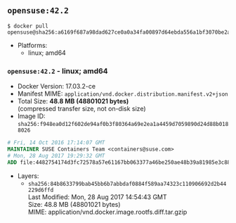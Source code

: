 ## `opensuse:42.2`

```console
$ docker pull opensuse@sha256:a6169f687a98dad627ce0a0a34fa00897d64ebda556a1bf3070be2a03c11ee6c
```

-	Platforms:
	-	linux; amd64

### `opensuse:42.2` - linux; amd64

-	Docker Version: 17.03.2-ce
-	Manifest MIME: `application/vnd.docker.distribution.manifest.v2+json`
-	Total Size: **48.8 MB (48801021 bytes)**  
	(compressed transfer size, not on-disk size)
-	Image ID: `sha256:f948ea0d12f602de94af0b3f80364a69e2ea1a4459d7059890d24d88b0188026`

```dockerfile
# Fri, 14 Oct 2016 17:14:07 GMT
MAINTAINER SUSE Containers Team <containers@suse.com>
# Mon, 28 Aug 2017 19:29:32 GMT
ADD file:4482754174d3fc72578a57e61167bb063377a46be250ae48b39a81985e3c889e in / 
```

-	Layers:
	-	`sha256:84b8633799bab45bb6b7abbdaf0884f589aa74323c110906692d2b44229d6ffd`  
		Last Modified: Mon, 28 Aug 2017 14:54:43 GMT  
		Size: 48.8 MB (48801021 bytes)  
		MIME: application/vnd.docker.image.rootfs.diff.tar.gzip
